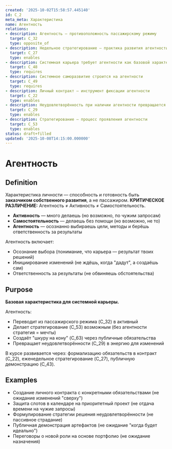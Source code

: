```yaml
---
created: '2025-10-02T15:58:57.445140'
id: C_2
meta_meta: Характеристика
name: Агентность
relations:
- description: Агентность — противоположность пассажирскому режиму
  target: C_32
  type: opposite_of
- description: Недельное стратегирование — практика развития агентности
  target: C_27
  type: enables
- description: Системная карьера требует агентности как базовой характеристики
  target: C_48
  type: requires
- description: Системное саморазвитие строится на агентности
  target: C_49
  type: requires
- description: Личный контракт — инструмент фиксации агентности
  target: C_22
  type: enables
- description: Неудовлетворённость при наличии агентности превращается в действия
  target: C_29
  type: enables
- description: Стратегирование — процесс проявления агентности
  target: C_53
  type: enables
status: draft+filled
updated: '2025-10-08T14:15:00.000000'
---
```


# Агентность

## Definition
Характеристика личности — способность и готовность быть **заказчиком собственного развития**, а не пассажиром. **КРИТИЧЕСКОЕ РАЗЛИЧЕНИЕ:** Агентность ≠ Активность ≠ Самостоятельность.

- **Активность** — много делаешь (но возможно, по чужим запросам)
- **Самостоятельность** — делаешь без помощи (но возможно, не то)
- **Агентность** — осознанно выбираешь цели, методы и берёшь ответственность за результаты

Агентность включает:
- Осознание выбора (понимание, что карьера — результат твоих решений)
- Инициирование изменений (не ждёшь, когда "дадут", а создаёшь сам)
- Ответственность за результаты (не обвиняешь обстоятельства)

## Purpose
**Базовая характеристика для системной карьеры.**

Агентность:
- Переводит из пассажирского режима (C_32) в активный
- Делает стратегирование (C_53) возможным (без агентности стратегия = мечты)
- Создаёт "шкуру на кону" (C_63) через публичные обязательства
- Превращает неудовлетворённости (C_29) в энергию для изменений

В курсе развивается через: формализацию обязательств в контракт (C_22), еженедельное стратегирование (C_27), публичную демонстрацию (C_43).

## Examples

- Создание личного контракта с конкретными обязательствами (не ожидание изменений "сверху")
- Защита слотов в календаре на приоритетный проект (не отдача времени на чужие запросы)
- Формулирование стратегии решения неудовлетворённости (не пассивное страдание)
- Публичная демонстрация артефактов (не ожидание "когда будет идеально")
- Переговоры о новой роли на основе портфолио (не ожидание назначения)